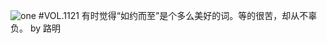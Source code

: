 ![one](http://image.wufazhuce.com/FvagH-CTjtarDxLdPLo9mzEP_m5r)
#VOL.1121
有时觉得“如约而至”是个多么美好的词。等的很苦，却从不辜负。 by 路明